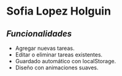 # Sofia Lopez Holguin

## *Funcionalidades*
- Agregar nuevas tareas.
- Editar o eliminar tareas existentes.
- Guardado automático con localStorage.
- Diseño con animaciones suaves.
